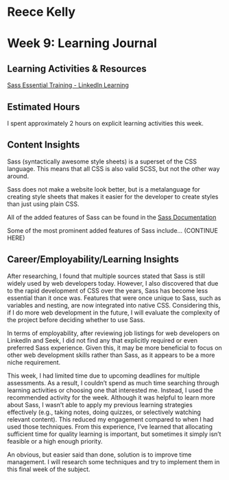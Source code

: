 # Reece Kelly
# Week 9: Learning Journal

## Learning Activities & Resources

[Sass Essential Training - LinkedIn Learning](https://www.linkedin.com/learning/sass-essential-training-15630917/how-can-sass-help-build-sites?u=2223545)

## Estimated Hours

I spent approximately 2 hours on explicit learning activities this week.

## Content Insights

Sass (syntactically awesome style sheets) is a superset of the CSS language. This means that all CSS is also valid SCSS, but not the other way around.

Sass does not make a website look better, but is a metalanguage for creating style sheets that makes it easier for the developer to create styles than just using plain CSS.

All of the added features of Sass can be found in the [Sass Documentation](https://sass-lang.com/documentation/)

Some of the most prominent added features of Sass include... (CONTINUE HERE)


## Career/Employability/Learning Insights

After researching, I found that multiple sources stated that Sass is still widely used by web developers today. However, I also discovered that due to the rapid development of CSS over the years, Sass has become less essential than it once was. Features that were once unique to Sass, such as variables and nesting, are now integrated into native CSS. Considering this, if I do more web development in the future, I will evaluate the complexity of the project before deciding whether to use Sass.

In terms of employability, after reviewing job listings for web developers on LinkedIn and Seek, I did not find any that explicitly required or even preferred Sass experience. Given this, it may be more beneficial to focus on other web development skills rather than Sass, as it appears to be a more niche requirement.

This week, I had limited time due to upcoming deadlines for multiple assessments. As a result, I couldn’t spend as much time searching through learning activities or choosing one that interested me. Instead, I used the recommended activity for the week. Although it was helpful to learn more about Sass, I wasn’t able to apply my previous learning strategies effectively (e.g., taking notes, doing quizzes, or selectively watching relevant content). This reduced my engagement compared to when I had used those techniques. From this experience, I’ve learned that allocating sufficient time for quality learning is important, but sometimes it simply isn’t feasible or a high enough priority.

An obvious, but easier said than done, solution is to improve time management. I will research some techniques and try to implement them in this final week of the subject.


